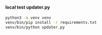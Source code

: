 #### local test updater.py
```bash
python3 -m venv venv
venv/bin/pip install -r requirements.txt
venv/bin/python updater.py
```
